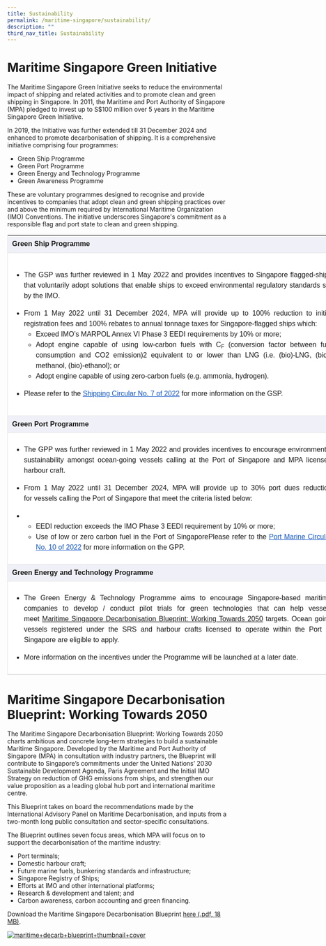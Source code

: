 ```yaml
---
title: Sustainability
permalink: /maritime-singapore/sustainability/
description: ""
third_nav_title: Sustainability
---
```

Maritime Singapore Green Initiative
===================================

The Maritime Singapore Green Initiative seeks to reduce the environmental impact of shipping and related activities and to promote clean and green shipping in Singapore. In 2011, the Maritime and Port Authority of Singapore (MPA) pledged to invest up to S$100 million over 5 years in the Maritime Singapore Green Initiative.  
  
In 2019, the Initiative was further extended till 31 December 2024 and enhanced to promote decarbonisation of shipping. It is a comprehensive initiative comprising four programmes:

*   Green Ship Programme
*   Green Port Programme
*   Green Energy and Technology Programme
*   Green Awareness Programme

These are voluntary programmes designed to recognise and provide incentives to companies that adopt clean and green shipping practices over and above the minimum required by International Maritime Organization (IMO) Conventions. The initiative underscores Singapore's commitment as a responsible flag and port state to clean and green shipping.

<table style="box-sizing: border-box; font-family: UniversLTStd, Arial, sans-serif !important; border: 1px solid rgb(227, 227, 227); border-collapse: collapse; width: 756.25px; overflow-x: auto;"><tbody style="box-sizing: border-box;"><tr style="box-sizing: border-box; background-color: rgba(0, 35, 149, 0.05); height: 39.3984px;"><td style="box-sizing: border-box; padding: 10px; border-bottom: 1px solid rgb(227, 227, 227); min-height: 40px; width: 755.25px;"><strong style="box-sizing: border-box; font-weight: bolder;">Green Ship Programme</strong></td></tr><tr style="box-sizing: border-box; background-color: rgb(255, 255, 255); height: 373px;"><td style="box-sizing: border-box; padding: 10px; border-bottom: 1px solid rgb(227, 227, 227); min-height: 40px; width: 755.25px;"><ul style="box-sizing: border-box; line-height: 1.5;"><li style="box-sizing: border-box; text-align: justify;">The GSP was further reviewed in 1 May 2022 and provides incentives to Singapore flagged-ships that voluntarily adopt solutions that enable ships to exceed environmental regulatory standards set by the IMO.</li></ul><ul style="box-sizing: border-box; line-height: 1.5;"><li style="box-sizing: border-box; text-align: justify;">From 1 May 2022 until 31 December 2024, MPA will provide up to 100% reduction to initial registration fees and 100% rebates to annual tonnage taxes for Singapore-flagged ships which:<ul style="box-sizing: border-box; line-height: 1.5;"><li style="box-sizing: border-box; text-align: justify;">Exceed IMO’s MARPOL Annex VI Phase 3 EEDI requirements by 10% or more;</li><li style="box-sizing: border-box; text-align: justify;">Adopt engine capable of using low-carbon fuels with C<sub style="box-sizing: border-box; font-size: 12px; line-height: 0; position: relative; vertical-align: baseline; bottom: -0.25em;">F</sub>&nbsp;(conversion factor between fuel consumption and CO2 emission)2 equivalent to or lower than LNG (i.e. (bio)-LNG, (bio)-methanol, (bio)-ethanol); or</li><li style="box-sizing: border-box; text-align: justify;">Adopt engine capable of using zero-carbon fuels (e.g. ammonia, hydrogen).</li></ul></li></ul><ul style="box-sizing: border-box; line-height: 1.5;"><li style="box-sizing: border-box; text-align: justify;">Please refer to the&nbsp;<a style="box-sizing: border-box; background-color: transparent; transition: all 0.3s cubic-bezier(0.75, 0, 0, 0.75) 0s; cursor: pointer; color: rgb(17, 85, 204);" data-saferedirecturl="https://www.google.com/url?q=https://www.mpa.gov.sg/media-centre/details/no.-7-of-2022---revised-green-ship-programme-under-the-maritime-singapore-green-initiative&amp;source=gmail&amp;ust=1675482032337000&amp;usg=AOvVaw3Iazxz-nKLxkSbzcJKaORl" target="_blank" href="https://www.mpa.gov.sg/media-centre/details/no.-7-of-2022---revised-green-ship-programme-under-the-maritime-singapore-green-initiative">Shipping Circular No. 7 of 2022</a>&nbsp;for more information on the GSP.</li></ul></td></tr><tr style="box-sizing: border-box; background-color: rgba(0, 35, 149, 0.05); height: 39.3984px;"><td style="box-sizing: border-box; padding: 10px; border-bottom: 1px solid rgb(227, 227, 227); min-height: 40px; width: 755.25px;"><strong style="box-sizing: border-box; font-weight: bolder;">Green Port Programme</strong></td></tr><tr style="box-sizing: border-box; background-color: rgb(255, 255, 255); height: 277px;"><td style="box-sizing: border-box; padding: 10px; border-bottom: 1px solid rgb(227, 227, 227); min-height: 40px; width: 755.25px;"><ul style="box-sizing: border-box; line-height: 1.5;"><li style="box-sizing: border-box; text-align: justify;">The GPP was further reviewed in 1 May 2022 and provides incentives to encourage environmental sustainability amongst ocean-going vessels calling at the Port of Singapore and MPA licensed harbour craft.</li></ul><ul style="box-sizing: border-box; line-height: 1.5;"><li style="box-sizing: border-box; text-align: justify;">From 1 May 2022 until 31 December 2024, MPA will provide up to 30% port dues reduction for&nbsp;vessels calling the Port of Singapore that meet the criteria listed below:</li></ul><ul style="box-sizing: border-box; line-height: 1.5;"><li style="box-sizing: border-box;"><ul style="box-sizing: border-box; line-height: 1.5;"><li style="box-sizing: border-box; text-align: justify;">EEDI reduction exceeds the IMO Phase 3 EEDI requirement by 10% or more;</li><li style="box-sizing: border-box; text-align: justify;">Use of low or zero carbon fuel in the Port of SingaporePlease refer to the&nbsp;<a style="box-sizing: border-box; background-color: transparent; transition: all 0.3s cubic-bezier(0.75, 0, 0, 0.75) 0s; cursor: pointer; color: rgb(17, 85, 204);" data-saferedirecturl="https://www.google.com/url?q=https://www.mpa.gov.sg/media-centre/details/enhancement-of-the-maritime-singapore-green-initiative-green-port-programme-(gpp)&amp;source=gmail&amp;ust=1675482032337000&amp;usg=AOvVaw2xaKVVH0eK4Z-LiE0jNrzM" target="_blank" href="https://www.mpa.gov.sg/media-centre/details/enhancement-of-the-maritime-singapore-green-initiative-green-port-programme-(gpp)">Port Marine Circular No. 10 of 2022</a>&nbsp;for more information on the GPP.</li></ul></li></ul></td></tr><tr style="box-sizing: border-box; background-color: rgba(0, 35, 149, 0.05); height: 39.3984px;"><td style="box-sizing: border-box; padding: 10px; border-bottom: 1px solid rgb(227, 227, 227); min-height: 40px; width: 755.25px;"><strong style="box-sizing: border-box; font-weight: bolder;">Green Energy and Technology Programme</strong></td></tr><tr style="box-sizing: border-box; background-color: rgb(255, 255, 255); height: 213px;"><td style="box-sizing: border-box; padding: 10px; border-bottom: 1px solid rgb(227, 227, 227); min-height: 40px; width: 755.25px;"><ul style="box-sizing: border-box; line-height: 1.5;"><li style="box-sizing: border-box; text-align: justify;">The Green Energy &amp; Technology Programme aims to encourage Singapore-based maritime companies to develop / conduct pilot trials for green technologies that can help vessels meet&nbsp;<a style="box-sizing: border-box; background-color: transparent; transition: all 0.3s cubic-bezier(0.75, 0, 0, 0.75) 0s; cursor: pointer;" href="https://www.mpa.gov.sg/maritime-singapore/sustainability/maritime-singapore-decarbonisation-blueprint">Maritime Singapore Decarbonisation Blueprint: Working Towards 2050</a>&nbsp;targets. Ocean going vessels registered under the SRS and harbour crafts licensed to operate within the Port of Singapore are eligible to apply.&nbsp;</li></ul><ul style="box-sizing: border-box; line-height: 1.5;"><li style="box-sizing: border-box; text-align: justify;">More information on the incentives under the Programme will be launched at a later date.</li></ul></td></tr></tbody></table>

Maritime Singapore Decarbonisation Blueprint: Working Towards 2050
==================================================================

The Maritime Singapore Decarbonisation Blueprint: Working Towards 2050 charts ambitious and concrete long-term strategies to build a sustainable Maritime Singapore. Developed by the Maritime and Port Authority of Singapore (MPA) in consultation with industry partners, the Blueprint will contribute to Singapore’s commitments under the United Nations’ 2030 Sustainable Development Agenda, Paris Agreement and the Initial IMO Strategy on reduction of GHG emissions from ships, and strengthen our value proposition as a leading global hub port and international maritime centre.&nbsp;

This Blueprint takes on board the recommendations made by the International Advisory Panel on Maritime Decarbonisation, and inputs from a two-month long public consultation and sector-specific consultations.

The Blueprint outlines seven focus areas, which MPA will focus on to support the decarbonisation of the maritime industry:

*   Port terminals;
*   Domestic harbour craft;
*   Future marine fuels, bunkering standards and infrastructure;
*   Singapore Registry of Ships;
*   Efforts at IMO and other international platforms;
*   Research &amp; development and talent; and
*   Carbon awareness, carbon accounting and green financing.

Download the Maritime Singapore Decarbonisation Blueprint&nbsp;[here (.pdf, 18 MB)](https://www.mpa.gov.sg/docs/mpalibraries/mpa-documents-files/sustainability-office/mpa-decarb-blueprint-2050a.pdf).

[![maritime+decarb+blueprint+thumbnail+cover](https://www.mpa.gov.sg/images/mpalibraries/mpa-library/maritime-singapore/maritime-decarb-blueprint-thumbnail-cover.png?sfvrsn=7568817c_2 "maritime+decarb+blueprint+thumbnail+cover")](https://www.mpa.gov.sg/images/mpalibraries/mpa-library/maritime-singapore/maritime-decarb-blueprint-thumbnail-cover.png?sfvrsn=7568817c_2)